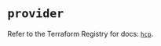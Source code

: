 # `provider`

Refer to the Terraform Registry for docs: [`hcp`](https://registry.terraform.io/providers/hashicorp/hcp/0.90.0/docs).
